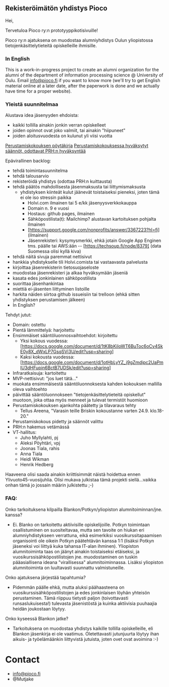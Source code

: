 ## Rekisteröimätön yhdistys Pioco

Hei,

Tervetuloa Pioco ry:n prototyyppikotisivuille!

Pioco ry:n ajatuksena on muodostaa alumniyhdistys Oulun yliopistossa tietojenkäsittelytieteitä opiskelleille ihmisille.

### In English

This is a work-in-progress project to create an alumni organization for the alumni of the department of information processing science @ University of Oulu. Email info@pioco.fi if you want to know more (we'll try to get English material online at a later date, after the paperwork is done and we actually have time for a proper website).

### Yleistä suunnitelmaa

Alustava idea jäsenyyden ehdoista:
  - kaikki tollilla ainakin jonkin verran opiskelleet
  - joiden opinnot ovat joko valmiit, tai ainakin "hiipuneet"
  - joiden aloitusvuodesta on kulunut yli viisi vuotta
  
  [Perustamiskokouksen pöytäkirja](https://github.com/pioco/pioco.github.io/raw/master/Pioco%20ry%20perustamiskokouksen%20p%C3%B6yt%C3%A4kirja.pdf)
  [Perustamiskokouksessa hyväksytyt säännöt, odottavat PRH:n hyväksyntää](https://github.com/pioco/pioco.github.io/raw/master/Pioco_ry_s%C3%A4%C3%A4nn%C3%B6t.pdf)
  
Epävirallinen backlog:
  - tehdä toimintasuunnitelma
  - tehdä talousarvio
  - rekisteröidä yhdistys (odottaa PRH:n kuittausta)
  - tehdä päätös mahdollisesta jäsenmaksusta tai liittymismaksusta
    * yhdistyksen kiinteät kulut jäänevät toistaiseksi pieneksi, joten tämä ei ole iso stressin paikka
      - Holvi.com ilmainen tai 5 e/kk jäsenyysverkkokauppa
      - Domain n. 9 e vuosi
      - Hostaus: github pages, ilmainen
      - Sähköpostilista(t): Mailchimp? alustavan kartoituksen pohjalta ilmainen
      - [https://support.google.com/nonprofits/answer/3367223?hl=fi] (ilmainen)
      - Jäsenrekisteri: kysymysmerkki, ehkä jotain Google App Enginen tms. päälle
        tai AWS:ään -- [https://techsoup.fi/node/8379] (data Suomessa olisi kyllä kiva)
  - tehdä näitä sivuja paremmat nettisivut
  - hankkia yhdistykselle tili Holvi.comista tai vastaavasta palvelusta
  - kirjoittaa jäsenrekisterin tietosuojaseloste
  - muodostaa jäsenrekisteri ja alkaa hyväksymään jäseniä
  - kasata edes jonkinlainen sähköpostilista
  - suorittaa jäsenhankintaa
  - miettiä ei-jäsenten liittyminen listoille
  - harkita näiden siirtoa github issueisiin tai trelloon (ehkä sitten yhdistyksen perustamisen jälkeen)
  - In English?
  
Tehdyt jutut:
  - Domain: ostettu
  - Pientä lämmittelyä: harjoitettu
  - Ensimmäiset sääntöluonnosvaihtoehdot: kirjoitettu
    * Yksi kokous vuodessa: [https://docs.google.com/document/d/1tK8bKiIoWT6BuToc6oCv4SkE0y8X_dWxLP7GsqSVi3U/edit?usp=sharing]
    * Kaksi kokousta vuodessa: [https://docs.google.com/document/d/1otHbLyYZ_j9gZmdipc2UaPmlU3dHFupin6BctB7UDSk/edit?usp=sharing]
  - Infraratkaisuja: kartoitettu
  - MVP-nettisivut: "jos luet tätä..."
  - muokata ensimmäisestä sääntöluonnoksesta kahden kokouksen mallilla oleva vaihtoehto
  - päivittää sääntöluonnokseen "tietojenkäsittelytieteitä opiskellut" muotoon, joka ottaa myös menneet
    ja tulevat termistöt huomioon
  - Perustamiskokouksen ajankohta päätetty ja tilavaraus tehty
    * Tellus Areena, "Varasin teille Briskin kokoustanne varten 24.9. klo.18-20."
  - Perustamiskokous pidetty ja säännöt valittu
  - PRH:n hakemus vetämässä
  - VT-hallitus:
    * Juho Myllylahti, pj
    * Aleksi Pöyhtäri, vpj
    * Joonas Tiala, rahis
    * Anna Tiala
    * Heidi Wikman
    * Henrik Hedberg

  
Haaveena olisi saada ainakin kriittisimmät näistä hoidettua ennen Ylivuoto45-vuosijuhlia. Olisi mukava julkistaa tämä
projekti siellä...vaikka onhan tämä jo jossain määrin julkistettu ;-)

### FAQ:

Onko tarkoituksena kilpailla Blankon/Potkyn/yliopiston alumnitoiminnan/jne. kanssa?
  - Ei. Blanko on tarkoitettu aktiivisille opiskelijoille. Potkyn toimintaan osallistuminen on suositeltavaa, mutta
    sen tavoite on hiukan eri alumniyhdistykseen verrattuna, eikä esimerkiksi vuosikurssitapaamisen organisointi ole
    oikein Potkyn päätehtävän kanssa 1:1 (lisäksi Potkyn jäseneksi voi liittyä kuka tahansa IT-alan ihminen). Yliopiston
    alumnitoiminta taas on jäänyt ainakin toistaiseksi etäiseksi, ja vuosikurssisähköpostilistojen jne. muodostaminen
    on tuskin pääasiallisena ideana "virallisessa" alumnitoiminnassa. Lisäksi yliopiston alumnitoiminta on luultavasti
    suunnattu valmistuneille.
  
Onko ajatuksena järjestää tapahtumia?
  - Pidemmän päälle ehkä, mutta aluksi päähaasteena on vuosikurssisähköpostilistojen ja edes jonkinlaisen löyhän yhteisön 
    perustaminen. Tämä riippuu tietysti paljon (toivottavasti runsaslukuisesta!) tulevasta jäsenistöstä ja kuinka aktiivisia
    puuhaajia heidän joukostaan löytyy.

Onko kyseessä Blankon jatke?
  - Tarkoituksena on muodostaa yhdistys kaikille tollilla opiskelleille, eli Blankon jäsenkirja ei ole vaatimus.
    Oletettavasti jutunjuurta löytyy ihan aikuis- ja työelämäänkin liittyvistä jutuista, joten ovet ovat avoimina :-)
    
# Contact
  - info@pioco.fi
  - @Mutjake
